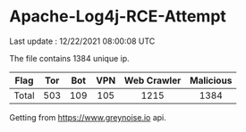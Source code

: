 
# Apache-Log4j-RCE-Attempt

Last update : 12/22/2021 08:00:08 UTC

The file contains 1384 unique ip.

| Flag | Tor | Bot | VPN | Web Crawler | Malicious |
| :-:  | :-: | :-: | :-: | :-:         | :-:       |
| Total| 503  | 109  | 105  | 1215          | 1384        |

Getting from https://www.greynoise.io api.